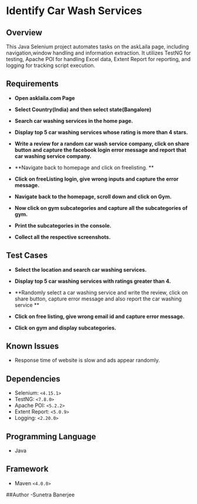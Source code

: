 # Identify Car Wash Services 
 
## Overview
This Java Selenium project automates tasks on the askLaila page, including navigation,window handling and information extraction. It utilizes TestNG for testing, Apache POI for handling Excel data, Extent Report for reporting, and logging for tracking script execution.
 
## Requirements
 
- **Open asklaila.com Page**

 
- **Select Country(India) and then select state(Bangalore)**
  
 
- **Search car washing services in the home page.**
   
 
- **Display top 5 car washing services whose rating is more than 4 stars.**
 
 
- **Write a review for a random car wash service company, click on share button and capture the facebook login error message and report that car washing service company.**


- **Navigate back to homepage and click on freelisting. **


- **Click on freeListing login, give wrong inputs and capture the error message.**


- **Navigate back to the homepage, scroll down and click on Gym.**


- **Now click on gym subcategories and capture all the subcategories of gym.**


- **Print the subcategories in the console.**


- **Collect all the respective screenshots.**

 
## Test Cases
 
- **Select the location and search car washing services.**

 
- **Display top 5 car washing services with ratings greater than 4.**
   
 
- **Randomly select a car washing service and write the review, click on share button, capture error message and also report the car washing service **

 
- **Click on free listing, give wrong email id and capture error message.**


- **Click on gym and display subcategories.**

 
   
## Known Issues 
- Response time of website is slow and  ads appear randomly.


## Dependencies
- Selenium: `<4.15.1>`
- TestNG: `<7.8.0>`
- Apache POI: `<5.2.2>`
- Extent Report: `<5.0.9>`
- Logging: `<2.20.0>`
 
## Programming Language
- Java

## Framework
- Maven `<4.0.0>`


##Author
-Sunetra Banerjee 

